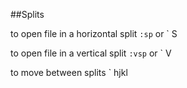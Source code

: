 ##Splits

to open file in a horizontal split `:sp` or `<CTRL-W> S

to open file in a vertical split `:vsp` or `<CTRL-W> V
  
to move between splits `<CTRL-W> hjkl

